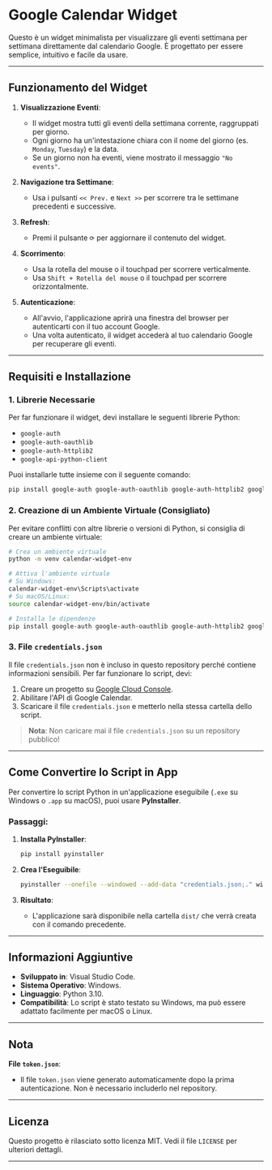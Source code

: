 # **Google Calendar Widget**

Questo è un widget minimalista per visualizzare gli eventi settimana per settimana direttamente dal calendario Google. È progettato per essere semplice, intuitivo e facile da usare.

---

## **Funzionamento del Widget**

1. **Visualizzazione Eventi**:
   - Il widget mostra tutti gli eventi della settimana corrente, raggruppati per giorno.
   - Ogni giorno ha un'intestazione chiara con il nome del giorno (es. `Monday`, `Tuesday`) e la data.
   - Se un giorno non ha eventi, viene mostrato il messaggio `"No events"`.

2. **Navigazione tra Settimane**:
   - Usa i pulsanti `<< Prev.` e `Next >>` per scorrere tra le settimane precedenti e successive.

3. **Refresh**:
   - Premi il pulsante `⟳` per aggiornare il contenuto del widget.

4. **Scorrimento**:
   - Usa la rotella del mouse o il touchpad per scorrere verticalmente.
   - Usa `Shift + Rotella del mouse` o il touchpad per scorrere orizzontalmente.

5. **Autenticazione**:
   - All'avvio, l'applicazione aprirà una finestra del browser per autenticarti con il tuo account Google.
   - Una volta autenticato, il widget accederà al tuo calendario Google per recuperare gli eventi.

---

## **Requisiti e Installazione**

### **1. Librerie Necessarie**
Per far funzionare il widget, devi installare le seguenti librerie Python:

- `google-auth`
- `google-auth-oauthlib`
- `google-auth-httplib2`
- `google-api-python-client`

Puoi installarle tutte insieme con il seguente comando:

```bash
pip install google-auth google-auth-oauthlib google-auth-httplib2 google-api-python-client
```

### **2. Creazione di un Ambiente Virtuale (Consigliato)**
Per evitare conflitti con altre librerie o versioni di Python, si consiglia di creare un ambiente virtuale:

```bash
# Crea un ambiente virtuale
python -m venv calendar-widget-env

# Attiva l'ambiente virtuale
# Su Windows:
calendar-widget-env\Scripts\activate
# Su macOS/Linux:
source calendar-widget-env/bin/activate

# Installa le dipendenze
pip install google-auth google-auth-oauthlib google-auth-httplib2 google-api-python-client
```

### **3. File `credentials.json`**
Il file `credentials.json` non è incluso in questo repository perché contiene informazioni sensibili. Per far funzionare lo script, devi:
1. Creare un progetto su [Google Cloud Console](https://console.cloud.google.com/).
2. Abilitare l'API di Google Calendar.
3. Scaricare il file `credentials.json` e metterlo nella stessa cartella dello script.

> **Nota**: Non caricare mai il file `credentials.json` su un repository pubblico!

---

## **Come Convertire lo Script in App**

Per convertire lo script Python in un'applicazione eseguibile (`.exe` su Windows o `.app` su macOS), puoi usare **PyInstaller**.

### **Passaggi:**

1. **Installa PyInstaller**:
   ```bash
   pip install pyinstaller
   ```

2. **Crea l'Eseguibile**:
     ```bash
     pyinstaller --onefile --windowed --add-data "credentials.json;." widget.py
     ```

3. **Risultato**:
   - L'applicazione sarà disponibile nella cartella `dist/` che verrà creata con il comando precedente.

---

## **Informazioni Aggiuntive**

- **Sviluppato in**: Visual Studio Code.
- **Sistema Operativo**: Windows.
- **Linguaggio**: Python 3.10.
- **Compatibilità**: Lo script è stato testato su Windows, ma può essere adattato facilmente per macOS o Linux.

---

## **Nota**

**File `token.json`**:
- Il file `token.json` viene generato automaticamente dopo la prima autenticazione. Non è necessario includerlo nel repository.

---

## **Licenza**

Questo progetto è rilasciato sotto licenza MIT. Vedi il file `LICENSE` per ulteriori dettagli.

---
